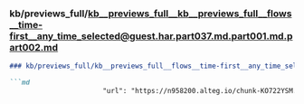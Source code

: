 ### kb/previews_full/kb__previews_full__kb__previews_full__flows__time-first__any_time_selected@guest.har.part037.md.part001.md.part002.md

```md
### kb/previews_full/kb__previews_full__flows__time-first__any_time_selected@guest.har.part037.md.part001.md (part 002)

```md
                       "url": "https://n958200.alteg.io/chunk-KO722YSM.js",
                     
```

```

```
